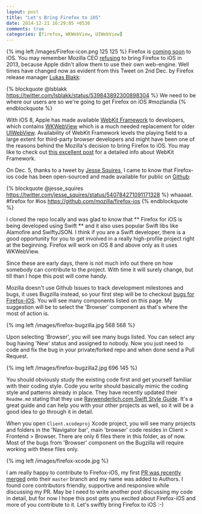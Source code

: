 ```yaml
---
layout: post
title: "Let's Bring Firefox to iOS"
date: 2014-12-21 16:29:05 +0530
comments: true
categories: [firefox, WKWebView, UIWebView]
---
```


{% img left /images/Firefox-icon.png 125 125 %} Firefox is [coming soon](https://blog.mozilla.org/press/2014/12/designing-a-firefox-experience-for-ios/) to iOS. You may remember Mozilla CEO [refusing](http://venturebeat.com/2013/04/15/mozilla-ceo-we-refuse-to-bring-firefox-to-ios-until-apple-lets-us-use-our-web-engine/) to bring Firefox to iOS in 2013, because Apple didn't allow them to use their own web-engine. Well times have changed now as evident from this Tweet on 2nd Dec. by Firefox release manager [Lukas Blakk](https://twitter.com/lsblakk/): <!-- more -->

{% blockquote @lsblakk https://twitter.com/lsblakk/status/539843892300898304 %}
We need to be where our users are so we're going to get Firefox on iOS #mozlandia
{% endblockquote %}

With iOS 8, Apple has made available [WebKit Framework](https://developer.apple.com/library/prerelease/ios/documentation/Cocoa/Reference/WebKit/ObjC_classic/index.html#//apple_ref/doc/uid/TP30000745) to developers, which contains [WKWebView](https://developer.apple.com/library/prerelease/ios/documentation/WebKit/Reference/WKWebView_Ref/index.html#//apple_ref/occ/cl/WKWebView) which is a much needed replacement for older [UIWebView](https://developer.apple.com/library/ios/documentation/UIKit/Reference/UIWebView_Class/). Availability of WebKit Framework levels the playing field to a large extent for third-party browser developers and might have been one of the reasons behind the Mozilla's decision to bring Firefox to iOS. You may like to check out [this excellent post](http://nshipster.com/wkwebkit/) for a detailed info about WebKit Framework.

On Dec. 5, thanks to a tweet by [Jesse Squires](https://twitter.com/jesse_squires/), I came to know that Firefox-ios code has been open-sourced and made available for public on [Github](https://github.com/mozilla/firefox-ios):

{% blockquote @jesse_squires https://twitter.com/jesse_squires/status/540784271091171328 %}
whaaaat. #firefox for #ios https://github.com/mozilla/firefox-ios
{% endblockquote %}

I cloned the repo locally and was glad to know that ** Firefox for iOS is being developed using Swift ** and it also uses popular Swift libs like Alamofire and SwiftyJSON. I think if you are a Swift developer, there is a good opportunity for you to get involved in a really high-profile project right at the beginning. Firefox will work on iOS 8 and above only as it uses WKWebView.

Since these are early days, there is not much info out there on how somebody can contribute to the project. With time it will surely change, but till than I hope this post will come handy.

Mozilla doesn't use Github Issues to track development milestones and bugs, it uses Bugzilla instead, so your first step will be to checkout [bugs for Firefox-iOS](https://bugzilla.mozilla.org/describecomponents.cgi?product=Firefox%20for%20iOS). You will see many components listed on this page. My suggestion will be to select the 'Browser' component as that's where the most of action is.

{% img left /images/firefox-bugzilla.jpg 568 568 %}

Upon selecting 'Browser', you will see many bugs listed. You can select any bug having 'New' status and assigned to nobody. Now you just need to code and fix the bug in your private/forked repo and when done send a Pull Request.

{% img left /images/firefox-bugzilla2.jpg 696 145 %}

You should obviously study the existing code first and get yourself familiar with their coding style. Code you write should basically mimic the coding style and patterns already in place. They have recently updated their `Readme.md` stating that they use [Raywenderlich.com Swift Style Guide](https://github.com/raywenderlich/swift-style-guide). It's a great guide and can help you with your other projects as well, so it will be a good idea to go through it in detail.

When you open `Client.xcodeproj` Xcode project, you will see many projects and folders in the 'Navigator bar', main 'browser' code resides in Client > Frontend > Browser. There are only 6 files there in this folder, as of now. Most of the bugs from 'Browser' component on the Bugzilla will require working with these files only.

{% img left /images/firefox-xcode.jpg %}

I am really happy to contribute to Firefox-iOS, my first [PR was recently merged](https://github.com/mozilla/firefox-ios/pull/56/files) onto their `master` branch and my name was added to Authors. I found core contributors friendly, supportive and responsive while discussing my PR. May be I need to write another post discussing my code in detail, but for now I hope this post gets you excited about Firefox-iOS and more of you contribute to it. Let's swiftly bring Firefox to iOS :-)
